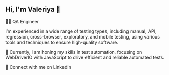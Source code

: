 ## Hi, I'm Valeriya 👋
👩‍💻 QA Engineer

I’m experienced in a wide range of testing types, including manual, API, regression, cross-browser, exploratory, and mobile testing, using various tools and techniques to ensure high-quality software.

🔭 Currently, I am honing my skills in test automation, focusing on WebDriverIO with JavaScript to drive efficient and reliable automated tests.

🔗 Connect with me on LinkedIn

<!--
**valeriya-v/Valeriya-v** is a ✨ _special_ ✨ repository because its `README.md` (this file) appears on your GitHub profile.

Here are some ideas to get you started:

- 🔭 I’m currently working on ...
- 🌱 I’m currently learning ...
- 👯 I’m looking to collaborate on ...
- 🤔 I’m looking for help with ...
- 💬 Ask me about ...
- 📫 How to reach me: ...
- 😄 Pronouns: ...
- ⚡ Fun fact: ...
-->
